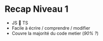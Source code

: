 # Recap Niveau 1

- JS 🤝 TS
- Facile à écrire / comprendre / modifier
- Couvre la majorité du code metier (_90% ?_)
